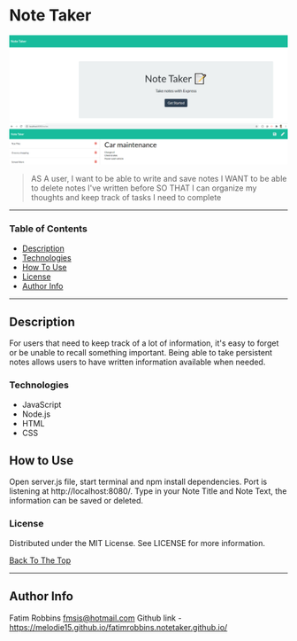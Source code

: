 # Note Taker

<img src="projectscreenshot1.png" alt="project image">
<img src="projectscreenshot2.png" alt="project image">

<br/>

  > AS A user, I want to be able to write and save notes
    I WANT to be able to delete notes I've written before
    SO THAT I can organize my thoughts and keep track of tasks I need to complete

---

### Table of Contents

- [Description](#description)
- [Technologies](#technologies)
- [How To Use](#how-to-use)
- [License](#license)
- [Author Info](#author-info)

---

## Description

For users that need to keep track of a lot of information, it's easy to forget or be unable to recall something important. Being able to take persistent notes allows users to have written information available when needed.

### Technologies

- JavaScript
- Node.js
- HTML
- CSS

## How to Use

Open server.js file, start terminal and npm install dependencies. Port is listening at http://localhost:8080/. Type in your Note Title and Note Text, the information can be saved or deleted.

### License

Distributed under the MIT License. See LICENSE for more information.

[Back To The Top](#note-taker)

---

## Author Info

Fatim Robbins
fmsis@hotmail.com
Github link - https://melodie15.github.io/fatimrobbins.notetaker.github.io/
